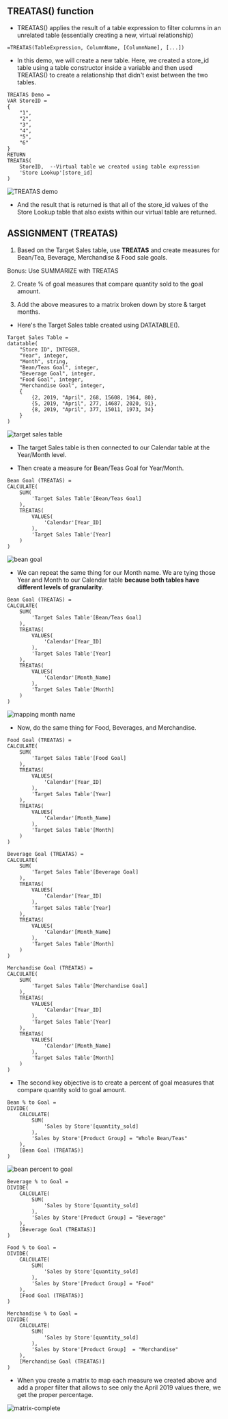 ## TREATAS() function

- TREATAS() applies the result of a table expression to filter columns in an unrelated table (essentially creating a new, virtual relationship)


```
=TREATAS(TableExpression, ColumnName, [ColumnName], [...])
```

- In this demo, we will create a new table. Here, we created a store_id table using a table constructor inside a variable and then used TREATAS() to create a relationship that didn't exist between the two tables.


```
TREATAS Demo = 
VAR StoreID =
{
    "1",
    "2",
    "3",
    "4",
    "5",
    "6"
}
RETURN 
TREATAS(
    StoreID,  --Virtual table we created using table expression
    'Store Lookup'[store_id]
)

```


![TREATAS demo](/Relationship_pictures/TREATAS-demo.png "TREATAS demo")


- And the result that is returned is that all of the store_id values of the Store Lookup table that also exists within our virtual table are returned.


## ASSIGNMENT (TREATAS)

1. Based on the Target Sales table, use **TREATAS** and create measures for Bean/Tea, Beverage, Merchandise & Food sale goals.

Bonus: Use SUMMARIZE with TREATAS


2. Create % of goal measures that compare quantity sold to the goal amount.


3. Add the above measures to a matrix broken down by store & target months.


- Here's the Target Sales table created using DATATABLE().

```
Target Sales Table = 
datatable(
    "Store ID", INTEGER,
    "Year", integer,
    "Month", string,
    "Bean/Teas Goal", integer,
    "Beverage Goal", integer,
    "Food Goal", integer,
    "Merchandise Goal", integer,
    {
        {2, 2019, "April", 268, 15608, 1964, 80},
        {5, 2019, "April", 277, 14687, 2020, 91},
        {8, 2019, "April", 377, 15011, 1973, 34}
    }
)
```

![target sales table](/Relationship_pictures/target%20sales%20table.png "target sales table")


- The target Sales table is then connected to our Calendar table at the Year/Month level.


- Then create a measure for Bean/Teas Goal for Year/Month.


```
Bean Goal (TREATAS) = 
CALCULATE(
    SUM(
        'Target Sales Table'[Bean/Teas Goal]
    ),
    TREATAS(
        VALUES(
            'Calendar'[Year_ID]
        ),
        'Target Sales Table'[Year]
    )
)
```

![bean goal](/Relationship_pictures/bean%20goal.png "bean goal")


- We can repeat the same thing for our Month name. We are tying those Year and Month to our Calendar table **because both tables have different levels of granularity**.

```
Bean Goal (TREATAS) = 
CALCULATE(
    SUM(
        'Target Sales Table'[Bean/Teas Goal]
    ),
    TREATAS(
        VALUES(
            'Calendar'[Year_ID]
        ),
        'Target Sales Table'[Year]
    ),
    TREATAS(
        VALUES(
            'Calendar'[Month_Name]
        ),
        'Target Sales Table'[Month]
    )
)
```


![mapping month name](/Relationship_pictures/mapping%20month%20name.png "mapping month name")


- Now, do the same thing for Food, Beverages, and Merchandise.


```
Food Goal (TREATAS) = 
CALCULATE(
    SUM(
        'Target Sales Table'[Food Goal]
    ),
    TREATAS(
        VALUES(
            'Calendar'[Year_ID]
        ),
        'Target Sales Table'[Year]
    ),
    TREATAS(
        VALUES(
            'Calendar'[Month_Name]
        ),
        'Target Sales Table'[Month]
    )
)
```

```
Beverage Goal (TREATAS) = 
CALCULATE(
    SUM(
        'Target Sales Table'[Beverage Goal]
    ),
    TREATAS(
        VALUES(
            'Calendar'[Year_ID]
        ),
        'Target Sales Table'[Year]
    ),
    TREATAS(
        VALUES(
            'Calendar'[Month_Name]
        ),
        'Target Sales Table'[Month]
    )
)
```

```
Merchandise Goal (TREATAS) = 
CALCULATE(
    SUM(
        'Target Sales Table'[Merchandise Goal]
    ),
    TREATAS(
        VALUES(
            'Calendar'[Year_ID]
        ),
        'Target Sales Table'[Year]
    ),
    TREATAS(
        VALUES(
            'Calendar'[Month_Name]
        ),
        'Target Sales Table'[Month]
    )
)
```

- The second key objective is to create a percent of goal measures that compare quantity sold to goal amount.


```
Bean % to Goal = 
DIVIDE(
    CALCULATE(
        SUM(
            'Sales by Store'[quantity_sold]
        ),
        'Sales by Store'[Product Group] = "Whole Bean/Teas"
    ),
    [Bean Goal (TREATAS)]
)
```

![bean percent to goal](/Relationship_pictures/bean%20percent%20goal.png "bean percent to goal")


```
Beverage % to Goal = 
DIVIDE(
    CALCULATE(
        SUM(
            'Sales by Store'[quantity_sold]
        ),
        'Sales by Store'[Product Group] = "Beverage"
    ),
    [Beverage Goal (TREATAS)]
)
```

```
Food % to Goal = 
DIVIDE(
    CALCULATE(
        SUM(
            'Sales by Store'[quantity_sold]
        ),
        'Sales by Store'[Product Group] = "Food"
    ),
    [Food Goal (TREATAS)]
)
```

```
Merchandise % to Goal = 
DIVIDE(
    CALCULATE(
        SUM(
            'Sales by Store'[quantity_sold]
        ),
        'Sales by Store'[Product Group]  = "Merchandise"
    ),
    [Merchandise Goal (TREATAS)]
)
```

- When you create a matrix to map each measure we created above and add a proper filter that allows to see only the April 2019 values there, we get the proper percentage.


![matrix-complete](/Relationship_pictures/matrix-complete.png "matrix complete")
